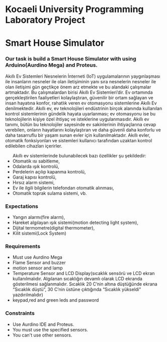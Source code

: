 # Kocaeli University Programming Laboratory Project

<h1>Smart House Simulator</h1>
<h3>Our task is build a <b>Smart House Simulator</b> with using Arduino(Aurdino Mega) and Proteus.</h3>
<p>Akıllı Ev Sistemleri
Nesnelerin İnterneti (IoT) uygulamalarının yaygınlaşması ile insanların nesneler ile olan
iletişiminin yanı sıra nesnelerin nesneler ile olan iletişimi gün geçtikçe önem arz etmekte ve bu
alandaki çalışmalar artmaktadır. Bu çalışmalardan birisi Akıllı Ev Sistemleri’dir.
Ev ortamında gerçekleştirilen faaliyetleri kolaylaştıran, güvenilir bir ortam sağlayan ve insan
hayatına konfor, rahatlık veren ev otomasyonu sistemlerine Akıllı Ev denilmektedir.
Akıllı ev, ev teknolojileri endüstrinin birçok alanında kullanılan kontrol sistemlerinin gündelik
hayata uyarlanması; ev otomasyonu ise bu teknolojilerin kişiye özel ihtiyaç ve isteklerine
uygulanmasıdır. Akıllı ev tanımı, bütün bu teknolojiler sayesinde ev sakinlerinin ihtiyaçlarına
cevap verebilen, onların hayatlarını kolaylaştıran ve daha güvenli daha konforlu ve daha
tasarruflu bir yaşam sunan evler için kullanılmaktadır. Akıllı evler, otomatik fonksiyonları ve
sistemleri kullanıcı tarafından uzaktan kontrol edilebilen cihazları içerirler.</p>
<ul> Akıllı ev sistemlerinde bulunabilecek bazı özellikler şu şekildedir:
<li> Otomatik ısı sabitleme,</li>
<li> Odalarda ışık kontrolü,</li>
<li> Perdelerin açılıp kapanma kontrolü,</li>
<li> Garaj kapısı kontrolü,</li>
<li> Hırsız alarm sistemi,</li>
<li> Ev ile ilgili bilgilerin telefondan otomatik alınması,</li>
<li> Otomatik toprak sulama sistemi, vb.</ul>

### Expectations

<ul>
<li> Yangın alarmı(fire alarm),</li>
<li> Hareket algılayan ışık sistemi(motion detecting light system),</li>
<li> Dijital termometre(digital thermometer),</li>
<li> Kilit sistemi(Lock System)</li>
</ul>


### Requirements
<ul>
<li>Must use Aurdino Mega</li>
<li>Flame Sensor and buzzer</li>
<li>motion sensor and lamp</li>
<li>Temperature Sensor and LCD Display(sıcaklık sensörü ve LCD ekran kullanılmalıdır. Algılanan sıcaklığın devamlı olarak LCD ekranda gösterilmesi sağlanmalıdır. Sıcaklık 20 C’nin altına düştüğünde ekrana
“Sıcaklık düştü”, 30 C’nin üstüne çıktığında “Sıcaklık yükseldi” yazdırılmalıdır)</li>
<li>keypad,red and green leds and password</li>
</ul>

### Constraints

<ul>
<li>Use Aurdino IDE and Proteus.</li> 
<li>You must  use the specified sensors.</li> 
<li>You can't use other sensors.</li> 
</ul>

